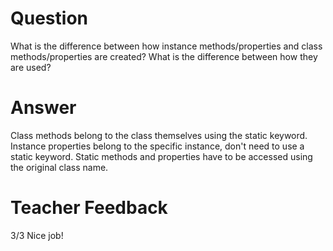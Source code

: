 # Question

What is the difference between how instance methods/properties and class methods/properties are created? What is the difference between how they are used?

# Answer

Class methods belong to the class themselves using the static keyword. Instance properties belong to the specific instance, don't need to use a static keyword. Static methods and properties have to be accessed using the original class name.

# Teacher Feedback
3/3
Nice job!
